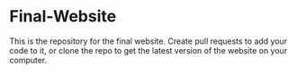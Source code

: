 # Final-Website
This is the repository for the final website. Create pull requests to add your code to it, or clone the repo to get the latest version of the website on your computer.
